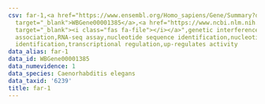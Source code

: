 ```yaml
---
csv: far-1,<a href="https://www.ensembl.org/Homo_sapiens/Gene/Summary?db=core;g=WBGene00001385"
  target="_blank">WBGene00001385</a>,<a href="https://www.ncbi.nlm.nih.gov/pubmed/27496166"
  target="_blank"><i class="fas fa-file"></i></a>",genetic interference,functional
  association,RNA-seq assay,nucleotide sequence identification,nucleotide sequence
  identification,transcriptional regulation,up-regulates activity
data_alias: far-1
data_id: WBGene00001385
data_numevidence: 1
data_species: Caenorhabditis elegans
data_taxid: '6239'
title: far-1
---
```


